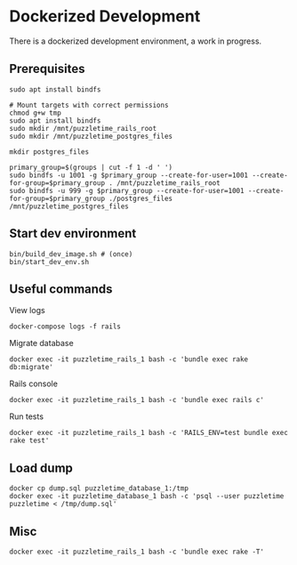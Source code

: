 # Dockerized Development

There is a dockerized development environment, a work in progress.

## Prerequisites

    sudo apt install bindfs

    # Mount targets with correct permissions
    chmod g+w tmp
    sudo apt install bindfs
    sudo mkdir /mnt/puzzletime_rails_root
    sudo mkdir /mnt/puzzletime_postgres_files
    
    mkdir postgres_files

    primary_group=$(groups | cut -f 1 -d ' ')
    sudo bindfs -u 1001 -g $primary_group --create-for-user=1001 --create-for-group=$primary_group . /mnt/puzzletime_rails_root
    sudo bindfs -u 999 -g $primary_group --create-for-user=1001 --create-for-group=$primary_group ./postgres_files /mnt/puzzletime_postgres_files

## Start dev environment

    bin/build_dev_image.sh # (once)
    bin/start_dev_env.sh 
    
## Useful commands

View logs

    docker-compose logs -f rails
    
Migrate database

    docker exec -it puzzletime_rails_1 bash -c 'bundle exec rake db:migrate'
    
Rails console

    docker exec -it puzzletime_rails_1 bash -c 'bundle exec rails c'
    
Run tests

    docker exec -it puzzletime_rails_1 bash -c 'RAILS_ENV=test bundle exec rake test'

## Load dump

    docker cp dump.sql puzzletime_database_1:/tmp
    docker exec -it puzzletime_database_1 bash -c 'psql --user puzzletime puzzletime < /tmp/dump.sql'

## Misc

    docker exec -it puzzletime_rails_1 bash -c 'bundle exec rake -T'
